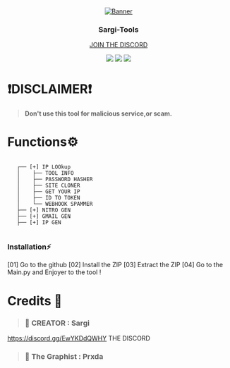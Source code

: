 <br/>
 <p align="center">
  <a href="https://github.com/IwHagar/Sargi-Tool">
   <img src="https://media.discordapp.net/attachments/1298732490629972021/1301525455043559465/Armada_Banniere.png?ex=6724cb89&is=67237a09&hm=4771ba6ef561fd85f113f5eb9e925f4a3e561a0d0bfde6e6042d0b1399e7f7c0&=&format=webp&quality=lossless&width=786&height=442" alt="Banner">
  </a>
  <h3 align="center">Sargi-Tools</h3>

  <p align="center">
    <a href="https://discord.gg/EwYKDdQWHY">JOIN THE DISCORD</a>
  </p>
</p>

<p align="center">
<img src="https://img.shields.io/github/forks/IwHagar/Sargi-Tool?label=Size&color=1900d4">
<img src="https://img.shields.io/github/stars/IwHagar/Sargi-Tool?label=Size&color=1900d4">
<img src="https://img.shields.io/github/repo-size/IwHagar/Sargi-Tool?label=Size&color=1900d4">

</p>

# ❗DISCLAIMER❗
> **Don't use this tool for malicious service,or scam.**

# Functions⚙️
```

   ┌── [+] IP LOOkup
   │    ├── TOOL INFO
   │    ├── PASSWORD HASHER
   │    ├── SITE CLONER
   │    ├── GET YOUR IP
   │    ├── ID TO TOKEN
   │    └── WEBHOOK SPAMMER
   ├── [+] NITRO GEN
   ├── [+] GMAIL GEN
   ├── [+] IP GEN
 
```
### Installation⚡
[01] Go to the github
[02] Install the ZIP
[03] Extract the ZIP
[04] Go to the Main.py
and Enjoyer to the tool !


# Credits 🔗
> ### 🏴 CREATOR : Sargi
   https://discord.gg/EwYKDdQWHY THE DISCORD
>  ### 🏴 The Graphist : Prxda 
